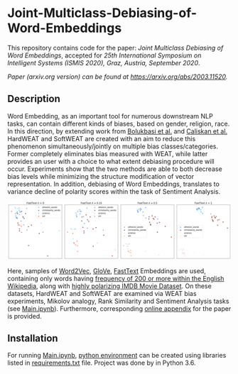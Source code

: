 # Joint-Multiclass-Debiasing-of-Word-Embeddings
This repository contains code for the paper: *Joint Multiclass Debiasing of Word Embeddings*, accepted for *25th International Symposium on Intelligent Systems (ISMIS 2020), Graz, Austria, September 2020*. 

*Paper (arxiv.org version) can be found at https://arxiv.org/abs/2003.11520.*

## Description

Word Embedding, as an important tool for numerous downstream NLP tasks, can contain different kinds of biases, based on gender, religion, race. In this direction, by extending work from [Bolukbasi et al.](https://papers.nips.cc/paper/6228-man-is-to-computer-programmer-as-woman-is-to-homemaker-debiasing-word-embeddings.pdf) and [Caliskan et al.](https://science.sciencemag.org/content/356/6334/183) HardWEAT and SoftWEAT are created with an aim to reduce this phenomenon simultaneously/jointly on multiple bias classes/categories. Former completely eliminates bias measured with WEAT, while latter provides an user with a choice to what extent debiasing procedure will occur. Experiments show that the two methods are able to both decrease bias levels while minimizing the structure modification of vector representation. In addition, debiasing of Word Embeddings, translates to variance decline of polarity scores within the task of Sentiment Analysis.

![SoftWEAT](https://github.com/RadomirPopovicFON/Joint-Multiclass-Debiasing-of-Word-Embeddings/blob/master/Images/softweat_change.png "SoftWEAT Debiasing on FastText Word Embedding.")

Here, samples of [Word2Vec](https://drive.google.com/uc?id=0B7XkCwpI5KDYNlNUTTlSS21pQmM), [GloVe](https://nlp.stanford.edu/projects/glove/), [FastText](https://fasttext.cc/docs/en/english-vectors.html) Embeddings are used, containing only words having [frequency of 200 or more within the English Wikipedia](https://github.com/PrincetonML/SIF/blob/master/auxiliary_data/enwiki_vocab_min200.txt), along with [highly polarizing IMDB Movie Dataset](https://www.aclweb.org/anthology/P11-1015/). On these datasets, HardWEAT and SoftWEAT are examined via WEAT bias experiments, Mikolov analogy, Rank Similarity and Sentiment Analysis tasks (see [Main.ipynb](https://github.com/RadomirPopovicFON/Joint-Multiclass-Debiasing-of-Word-Embeddings/blob/master/Main.ipynb)). Furthermore, corresponding [online appendix](https://github.com/RadomirPopovicFON/Joint-Multiclass-Debiasing-of-Word-Embeddings/blob/master/Online%20Appendix.pdf) for the paper is provided.

## Installation

For running [Main.ipynb](https://github.com/RadomirPopovicFON/Joint-Multiclass-Debiasing-of-Word-Embeddings/blob/master/Main.ipynb), [python environment](https://packaging.python.org/guides/installing-using-pip-and-virtual-environments/) can be created using libraries listed in [requirements.txt](https://github.com/RadomirPopovicFON/Joint-Multiclass-Debiasing-of-Word-Embeddings/blob/master/requirements.txt) file. Project was done by in Python 3.6. 


